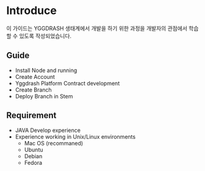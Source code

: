 # Introduce

이 가이드는 YGGDRASH 생태계에서 개발을 하기 위한 과정을 개발자의 관점에서 학습할 수 있도록 작성되었습니다.

## Guide
- Install Node and running
- Create Account
- Yggdrash Platform Contract development
- Create Branch
- Deploy Branch in Stem

## Requirement

- JAVA Develop experience
- Experience working in Unix/Linux environments
    - Mac OS (recommaned)
    - Ubuntu
    - Debian
    - Fedora

